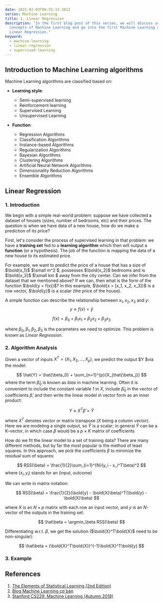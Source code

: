```yaml
---
date: 2021-02-03T06:55:13.201Z
series: Machine Learning
title: 1. Linear Regression
description: "In the first blog post of this series, we will discuss some basic
  concepts of Machine Learning and go into the first Machine Learning algorithm:
  Linear Regression."
keyword:
  - machine-learning
  - linear-regression
  - supervised-learning
---
```

## Introduction to Machine Learning algorithms

Machine Learning algorithms are classified based on:

* **Learning style**:

  * Semi-supervised learning
  * Reinforcement learning
  * Supervised Learning
  * Unsupervised Learning
* **Function**:

  * Regression Algorithms
  * Classification Algorithms
  * Instance-based Algorithms
  * Regularization Algorithms
  * Bayesian Algorithms
  * Clustering Algorithms
  * Artificial Neural Network Algorithms
  * Dimensionality Reduction Algorithms
  * Ensemble Algorithms

## Linear Regression

### 1. Introduction
We begin with a simple real-world problem: suppose we have collected a dataset of houses (sizes, number of bedrooms, etc) and their prices. The question is when we have data of a new house, how do we make a prediction of its price?

First, let's consider the process of supervised learning in that problem: we have a **training set** fed to a **learning algorithm** which then will output a **function** (or a hypothesis). The job of the function is mapping the data of a new house to its estimated price.

For example, we want to predict the price of a house that has a size of $\bold{x_1}$ $\small m^2 $, possesses $\bold{x_2}$ bedrooms and is $\bold{x_3}$ $\small km $ away from the city center. Can we infer from the dataset that we mentioned above? If we can, then what is the form of the function $\bold{y = f(x)}$? In this example, $\bold{x = [x_1, x_2, x_3]}$ is a row vector, $\bold{y}$ is a scalar (the price of the house).

A simple function can describe the relationship between $x_1, x_2,x_3$ and $y$:
$$
y \approx f(x)  = \hat{y}
$$

$$
f(x) = \beta_0 + \beta_1x_1 + \beta_2x_2 + \beta_3x_3
$$

where $\beta_0, \beta_1, \beta_2, \beta_3$ is the parameters we need to optimize. This problem is known as *Linear Regression*.



### 2. Algorithm Analysis

Given a vector of inputs $X^T = (X_1, X_2, ..., X_p)$, we predict the output $Y $via the model:

$$
\hat{Y} = \hat{\beta_0} + \sum_{n=1}^{p}{X_j\hat{\beta_j}}
$$
where the term $\hat\beta_0$ is known as *bias* in machine learning. Often it is convenient to include the constant variable 1 in $X$, include $\hat\beta_0$ in
the vector of coefficients $\hat\beta$, and then write the linear model in vector form as an inner product:

$$
Y \approx X^{T}\hat{\beta}  = \hat{Y}
$$

where $X^T$ denotes vector or matrix transpose ($X$ being a column vector).
Here we are modeling a single output, so $\hat Y$ is a scalar; in general $\hat Y$ can be a K–vector, in which case $\beta$ would be a $p×K$ matrix of coefficients

How do we fit the linear model to a set of training data? There are
many different methods, but by far the most popular is the method of
least squares. In this approach, we pick the coefficients $\beta$ to minimize the
residual sum of squares:

$$
RSS(\beta) = \frac{1}{2}\sum_{i=1}^{N}(y_i - x_i^T\beta)^2
$$
where $(x_i,y_i)$ stands for an (input, outcome)

We can write in matrix notation:

$$
RSS(\beta) = \frac{1}{2}(\bold{y} - \bold{X}\beta)^T(\bold{y} - \bold{X}\beta)
$$

where $X$ is an $N × p$ matrix with each row an input vector, and $y$ is an
$N$-vector of the outputs in the training set. 

$$
\hat\beta = \argmin_\beta RSS(\beta)
$$

Differentiating w.r.t. $\beta$, we get the solution ($\bold{X}^T\bold{X}$ need to be non-singular):

$$
\hat\beta = (\bold{X}^T\bold{X})^{-1}\bold{X}^T\bold{y} 
$$
### 3. Example
## References

1. [The Elements of Statistical Learning (2nd Edition)](https://web.stanford.edu/~hastie/Papers/ESLII.pdf)
2. [Blog Machine Learning cơ bản](https://machinelearningcoban.com/2016/12/28/linearregression/)
3. [Stanford CS229: Machine Learning (Autumn 2018)](http://cs229.stanford.edu/)